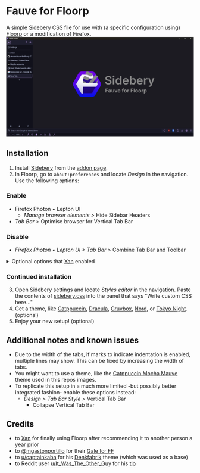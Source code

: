 # Fauve for Floorp

A simple [Sidebery](https://github.com/mbnuqw/sidebery) CSS file for use with (a specific configuration using) [Floorp](https://floorp.app/) or a modification of Firefox.
![Screenshot of the full browser with Sidebery opened and a Fauve for Firefox/Sidebery logo](images/thumbnail.png "Fauve for Floorp/Sidebery logo on top of Floorp with Sidebery panel enabled")

## Installation

1. Install [Sidebery](https://github.com/mbnuqw/sidebery/) from the [addon page](https://addons.mozilla.org/firefox/addon/sidebery/).
2. In Floorp, go to `about:preferences` and locate _Design_ in the navigation. Use the following options:

### Enable

- Firefox Photon • Lepton UI
  - _Manage browser elements >_ Hide Sidebar Headers
- _Tab Bar >_ Optimise browser for Vertical Tab Bar

### Disable

- _Firefox Photon • Lepton UI > Tab Bar >_ Combine Tab Bar and Toolbar

<details>
<summary>Optional options that <a href="https://xan.lol/" target="_blank">Xan</a> enabled</summary>

### Optional

- _Firefox Photon • Lepton UI_
  - _Lepton Settings >_ Use tweaked Proton design
  - _Automatically hide browser elements >_ Automatically hide Sidebar
  - _Automatically hide browser elements >_ Automatically hide back button
  - _Automatically hide browser elements >_ Automatically hide forward button
  - _Manage browser elements >_ Enable Lepton's context menu icons
- _Bookmarks Toolbar >_ Show the Bookmarks Toolbar at the bottom of Floorp
- _Navigation Bar >_ Show the Toolbar at the bottom of Floorp

</details>

### Continued installation

3. Open Sidebery settings and locate _Styles editor_ in the navigation. Paste the contents of [sidebery.css](sidebery.css) into the panel that says "Write custom CSS here..."
4. Get a theme, like [Catppuccin](https://github.com/catppuccin/firefox), [Dracula](https://draculatheme.com/firefox), [Gruvbox](https://addons.mozilla.org/firefox/addon/gruvbox-true-dark/), [Nord](https://addons.mozilla.org/firefox/addon/nord-firefox/), or [Tokyo Night](https://addons.mozilla.org/firefox/addon/tokyo-night-theme-for-firefox/). (optional)
5. Enjoy your new setup! (optional)

## Additional notes and known issues

- Due to the width of the tabs, if marks to indicate indentation is enabled, multiple lines may show. This can be fixed by increasing the width of tabs.
- You might want to use a theme, like the [Catppuccin Mocha Mauve](https://addons.mozilla.org/en-US/firefox/addon/catppuccin-mocha-mauve-git/) theme used in this repos images.
- To replicate this setup in a much more limited -but possibly better integrated fashion- enable these options instead:
  - _Design > Tab Bar Style >_ Vertical Tab Bar
    - Collapse Vertical Tab Bar

## Credits

- to [Xan](https://xan.lol/) for finally using Floorp after recommending it to another person a year prior
- to [@mgastonportillo](https://github.com/mgastonportillo) for their [Gale for FF](https://github.com/mgastonportillo/gale-for-ff)
- to [u/captainkaba](https://www.reddit.com/user/captainkaba/) for his [Denkfabrik](https://www.reddit.com/r/FirefoxCSS/comments/rqo5z6/some_people_asked_for_the_css_so_here_is_my_setup/) theme (which was used as a base)
- to Reddit user [u/It_Was_The_Other_Guy](https://www.reddit.com/user/It_Was_The_Other_Guy/) for his [tip](https://www.reddit.com/r/FirefoxCSS/comments/vzcqzn/comment/ig8a8ba/)
